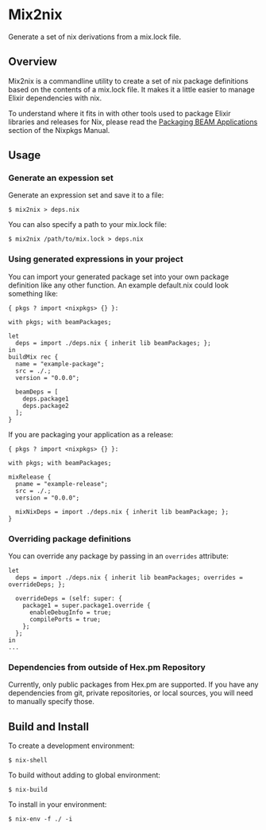 # Mix2nix
Generate a set of nix derivations from a mix.lock file.

## Overview

Mix2nix is a commandline utility to create a set of nix package definitions
based on the contents of a mix.lock file. It makes it a little easier to manage
Elixir dependencies with nix.

To understand where it fits in with other tools used to package Elixir libraries
and releases for Nix, please read the [Packaging BEAM Applications](https://nixos.org/manual/nixpkgs/stable/#packaging-beam-applications) section
of the Nixpkgs Manual.

## Usage

### Generate an expession set

Generate an expression set and save it to a file:
```
$ mix2nix > deps.nix
```

You can also specify a path to your mix.lock file:
```
$ mix2nix /path/to/mix.lock > deps.nix
```

### Using generated expressions in your project

You can import your generated package set into your own package definition like
any other function. An example default.nix could look something like:
```
{ pkgs ? import <nixpkgs> {} }:

with pkgs; with beamPackages;

let
  deps = import ./deps.nix { inherit lib beamPackages; };
in
buildMix rec {
  name = "example-package";
  src = ./.;
  version = "0.0.0";

  beamDeps = [
    deps.package1
    deps.package2
  ];
}
```

If you are packaging your application as a release:
```
{ pkgs ? import <nixpkgs> {} }:

with pkgs; with beamPackages;

mixRelease {
  pname = "example-release";
  src = ./.;
  version = "0.0.0";

  mixNixDeps = import ./deps.nix { inherit lib beamPackage; };
}
```

### Overriding package definitions

You can override any package by passing in an `overrides` attribute:
```
let
  deps = import ./deps.nix { inherit lib beamPackages; overrides = overrideDeps; };

  overrideDeps = (self: super: {
    package1 = super.package1.override {
      enableDebugInfo = true;
      compilePorts = true;
    };
  };
in
...
```

### Dependencies from outside of Hex.pm Repository

Currently, only public packages from Hex.pm are supported. If you have any
dependencies from git, private repositories, or local sources, you will need
to manually specify those.

## Build and Install

To create a development environment:
```
$ nix-shell
```

To build without adding to global environment:
```
$ nix-build
```

To install in your environment:
```
$ nix-env -f ./ -i
```
